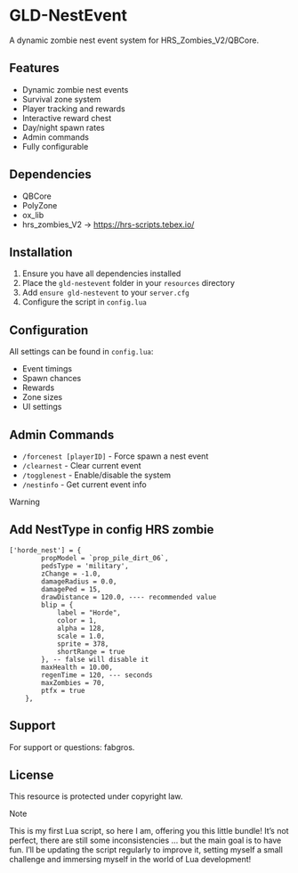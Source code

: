 # GLD-NestEvent

A dynamic zombie nest event system for HRS_Zombies_V2/QBCore.

## Features

- Dynamic zombie nest events
- Survival zone system
- Player tracking and rewards
- Interactive reward chest
- Day/night spawn rates
- Admin commands
- Fully configurable

## Dependencies

- QBCore
- PolyZone
- ox_lib
- hrs_zombies_V2 -> https://hrs-scripts.tebex.io/

## Installation

1. Ensure you have all dependencies installed
2. Place the `gld-nestevent` folder in your `resources` directory
3. Add `ensure gld-nestevent` to your `server.cfg`
4. Configure the script in `config.lua`

## Configuration

All settings can be found in `config.lua`:
- Event timings
- Spawn chances
- Rewards
- Zone sizes
- UI settings

## Admin Commands

- `/forcenest [playerID]` - Force spawn a nest event
- `/clearnest` - Clear current event
- `/togglenest` - Enable/disable the system
- `/nestinfo` - Get current event info
>[!WARNING]
>## Add NestType in config HRS zombie
```
['horde_nest'] = {
        propModel = `prop_pile_dirt_06`,
        pedsType = 'military',
        zChange = -1.0,
        damageRadius = 0.0,
        damagePed = 15,
        drawDistance = 120.0, ---- recommended value
        blip = {
            label = "Horde",
            color = 1,
            alpha = 128,
            scale = 1.0,
            sprite = 378,
            shortRange = true  
        }, -- false will disable it
        maxHealth = 10.00,
        regenTime = 120, --- seconds
        maxZombies = 70,
        ptfx = true
    },
```

## Support

For support or questions: fabgros.

## License

This resource is protected under copyright law.

> [!NOTE]
> This is my first Lua script, so here I am, offering you this little bundle! It’s not perfect, there are still some inconsistencies ... but the main goal is to have fun. I’ll be updating the script regularly to improve it, setting myself a small challenge and immersing myself in the world of Lua development!
